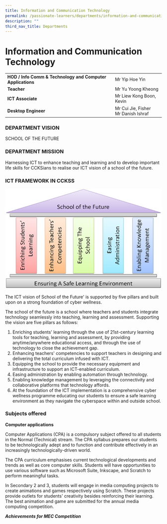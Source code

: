 ```yaml
---
title: Information and Communication Technology
permalink: /passionate-learners/departments/information-and-communication-technology/
description: ""
third_nav_title: Departments
---
```

# **Information and Communication Technology**

|  	|  	|
|---	|---	|
| **HOD / Info Comm & Technology and Computer Applications** 	| Mr Yip Hoe Yin 	|
| **Teacher** 	| Mr Yu Yoong Kheong 	|
| **ICT Associate** 	| Mr Liew Kong Boon, Kevin 	|
| **Desktop Engineer** 	| Mr Cui Jie, Fisher<br>Mr Danish Ishraf 	|

### DEPARTMENT VISION

SCHOOL OF THE FUTURE

### DEPARTMENT MISSION

Harnessing ICT to enhance teaching and learning and to develop important life skills for CCKSians to realise our ICT vision of a school of the future.

### ICT FRAMEWORK IN CCKSS

![](/images/ICT%20Framework.png)

The ICT vision of School of the Future' is supported by five pillars and built upon on a strong foundation of cyber wellness.

The school of the future is a school where teachers and students integrate technology seamlessly into teaching, learning and assessment. Supporting the vision are five pillars as follows:

1.  Enriching students' learning through the use of 21st-century learning tools for teaching, learning and assessment, by providing anytime/anywhere educational access, and through the use of technology to close the achievement gap.
2.  Enhancing teachers' competencies to support teachers in designing and delivering the total curriculum infused with ICT.
3.  Equipping the school to provide the necessary equipment and infrastructure to support an ICT\-enabled curriculum.
4.  Easing administration by enabling automation through technology.
5.  Enabling knowledge management by leveraging the connectivity and collaborative platforms that technology affords.
6.  At the foundation of the ICT implementation is a comprehensive cyber wellness programme educating our students to ensure a safe learning environment as they navigate the cyberspace within and outside school.

  

### Subjects offered

**Computer applications**

Computer Applications (CPA) is a compulsory subject offered to all students in the Normal (Technical) stream. The CPA syllabus prepares our students to be technologically adept and to function and contribute effectively in an increasingly technologically-driven world.

The CPA curriculum emphasises current technological developments and trends as well as core computer skills. Students will have opportunities to use various software such as Microsoft Suite, Inkscape, and Scratch to perform meaningful tasks.

In Secondary 2 and 3, students will engage in media computing projects to create animations and games respectively using Scratch. These projects provide outlets for students' creativity besides reinforcing their learning. The best animation and game are submitted for the annual media computing competition.

**_Achievements for MEC Competition_**
